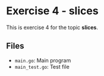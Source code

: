 # Exercise 4 - slices

This is exercise 4 for the topic **slices**.

## Files
- `main.go`: Main program
- `main_test.go`: Test file
